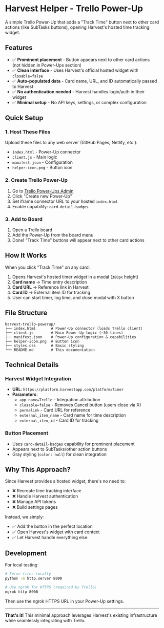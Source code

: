 # Harvest Helper - Trello Power-Up

A simple Trello Power-Up that adds a "Track Time" button next to other card actions (like SubTasks buttons), opening Harvest's hosted time tracking widget.

## Features

- ✅ **Prominent placement** - Button appears next to other card actions (not hidden in Power-Ups section)
- ✅ **Clean interface** - Uses Harvest's official hosted widget with `closable=false`
- ✅ **Auto-populated data** - Card name, URL, and ID automatically passed to Harvest
- ✅ **No authentication needed** - Harvest handles login/auth in their widget
- ✅ **Minimal setup** - No API keys, settings, or complex configuration

## Quick Setup

### 1. Host These Files
Upload these files to any web server (GitHub Pages, Netlify, etc.):
- `index.html` - Power-Up connector
- `client.js` - Main logic
- `manifest.json` - Configuration
- `helper-icon.png` - Button icon

### 2. Create Trello Power-Up
1. Go to [Trello Power-Ups Admin](https://trello.com/power-ups/admin)
2. Click "Create new Power-Up"
3. Set iframe connector URL to your hosted `index.html`
4. Enable capability: `card-detail-badges`

### 3. Add to Board
1. Open a Trello board
2. Add the Power-Up from the board menu
3. Done! "Track Time" buttons will appear next to other card actions

## How It Works

When you click "Track Time" on any card:
1. Opens Harvest's hosted timer widget in a modal (`380px` height)
2. **Card name** → Time entry description
3. **Card URL** → Reference link in Harvest
4. **Card ID** → External item ID for tracking
5. User can start timer, log time, and close modal with X button

## File Structure

```
harvest-trello-powerup/
├── index.html       # Power-Up connector (loads Trello client)
├── client.js        # Main Power-Up logic (~30 lines)
├── manifest.json    # Power-Up configuration & capabilities
├── helper-icon.png  # Button icon
├── styles.css       # Basic styling
└── README.md        # This documentation
```

## Technical Details

### Harvest Widget Integration
- **URL**: `https://platform.harvestapp.com/platform/timer`
- **Parameters**:
  - `app_name=Trello` - Integration attribution
  - `closable=false` - Removes Cancel button (users close via X)
  - `permalink` - Card URL for reference
  - `external_item_name` - Card name for time description
  - `external_item_id` - Card ID for tracking

### Button Placement
- Uses `card-detail-badges` capability for prominent placement
- Appears next to SubTasks/other action buttons
- Gray styling (`color: null`) for clean integration

## Why This Approach?

Since Harvest provides a hosted widget, there's no need to:
- ❌ Recreate time tracking interface
- ❌ Handle Harvest authentication
- ❌ Manage API tokens
- ❌ Build settings pages

Instead, we simply:
- ✅ Add the button in the perfect location
- ✅ Open Harvest's widget with card context
- ✅ Let Harvest handle everything else

## Development

For local testing:
```bash
# Serve files locally
python -m http.server 8000

# Use ngrok for HTTPS (required by Trello)
ngrok http 8000
```

Then use the ngrok HTTPS URL in your Power-Up settings.

---

**That's it!** This minimal approach leverages Harvest's existing infrastructure while seamlessly integrating with Trello.
